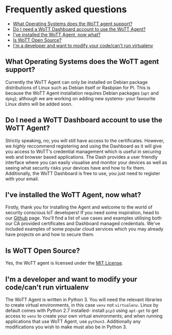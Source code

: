 # Frequently asked questions

* [What Operating Systems does the WoTT agent support?](#wott-operating-system)
* [Do I need a WoTT Dashboard account to use the WoTT Agent?](#do-i-need-dashboard)
* [I've installed the WoTT Agent, now what?](#steps-after-installation)
* [Is WoTT Open Source?](#wott-open-source)
* [I'm a developer and want to modify your code/can't run virtualenv](#developing-for-wott-language)

## What Operating Systems does the WoTT agent support? <a name="wott-operating-system"></a>
Currently the WoTT Agent can only be installed on Debian package distributions of Linux such as Debian itself or Rasbpian for Pi. This is because the WoTT Agent installation requires Debian packages (`apt` and `dpkg`); although we are working on adding new systems- your favourite Linux distro will be added soon.

## Do I need a WoTT Dashboard account to use the WoTT Agent? <a name="do-i-need-dashboard"></a>
Strictly speaking, no; you will still have access to the certificates. However, we *highly* reccommend registering and using the Dashboard as it will give you access to WoTT's credential management which is useful in securing web and browser based applications. The Dash provides a user friendly interface where you can easily visualise and monitor your devices as well as seeing what security risks your devices have and how to fix them. Additionally, the WoTT Dashboard is free to use, you just need to register with your email.

## I've installed the WoTT Agent, now what? <a name="steps-after-installation"></a>
Firstly, thank you for installing the Agent and welcome to the world of security conscious IoT developers! If you need some inspiration, head to our [Github](https://github.com/WoTTsecurity/agent) page. You'll find a list of use cases and examples utilising both our CA provided certificates and Dashboard managed credentials. We've included examples of some popular cloud services which you may already have projects on and how to secure them.

## Is WoTT Open Source? <a name="wott-open-source"></a>

Yes, the WoTT agent is licensed under the [MIT License](https://opensource.org/licenses/MIT).

## I'm a developer and want to modify your code/can't run virtualenv <a name="developing-for-wott-language)"></a>

The WoTT Agent is written in Python 3. You will need the relevant libraries to create virtual environments, in this case `venv` not `virtualenv`. Linux by default comes with Python 2.7 installed- install `pip3` using `apt-get` to get access to `venv` to create your own virtual environments; and when running applications that use WoTT Agent, use `python3`. Additionally any modifications you wish to make must also be in Python 3.